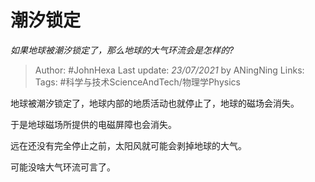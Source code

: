 # 潮汐锁定
*如果地球被潮汐锁定了，那么地球的大气环流会是怎样的?*

> Author: #JohnHexa
Last update: *23/07/2021* by ANingNing
Links: 
Tags: #科学与技术ScienceAndTech/物理学Physics 

 
地球被潮汐锁定了，地球内部的地质活动也就停止了，地球的磁场会消失。

于是地球磁场所提供的电磁屏障也会消失。

远在还没有完全停止之前，太阳风就可能会剥掉地球的大气。

可能没啥大气环流可言了。



